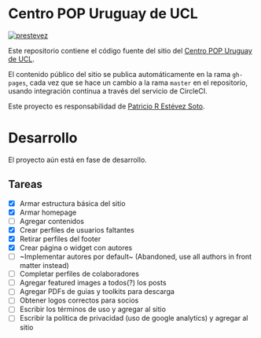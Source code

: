 # Centro POP Uruguay de UCL

[![prestevez](https://circleci.com/gh/prestevez/centro-pop-hugo/tree/master.svg?style=svg)](https://app.circleci.com/pipelines/github/prestevez/centro-pop-hugo?branch=master)

Este repositorio contiene el código fuente del sitio del [Centro POP Uruguay de UCL](https://prestevez.com/centro-pop-hugo/).

El contenido público del sitio se publica automáticamente en la rama `gh-pages`, cada vez que se hace un cambio a la rama `master` en el repositorio, usando integración continua a través del servicio de CircleCI.

Este proyecto es responsabilidad de [Patricio R Estévez Soto](https://github.com/prestevez).

# Desarrollo

El proyecto aún está en fase de desarrollo.

## Tareas

- [x] Armar estructura básica del sitio
- [x] Armar homepage
- [ ] Agregar contenidos
- [x] Crear perfiles de usuarios faltantes
- [x] Retirar perfiles del footer
- [x] Crear página o widget con autores
- [ ] ~Implementar autores por default~ (Abandoned, use all authors in front matter instead)
- [ ] Completar perfiles de colaboradores
- [ ] Agregar featured images a todos(?) los posts
- [ ] Agregar PDFs de guias y toolkits para descarga
- [ ] Obtener logos correctos para socios
- [ ] Escribir los términos de uso y agregar al sitio
- [ ] Escribir la política de privacidad (uso de google analytics) y agregar al sitio
